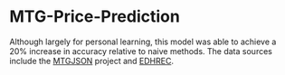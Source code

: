 # MTG-Price-Prediction

Although largely for personal learning, this model was able to achieve a 20% increase in accuracy relative to naive methods. The data sources include the [MTGJSON](https://mtgjson.com) project and [EDHREC](https://edhrec.com).
